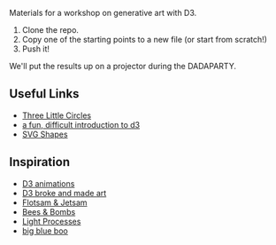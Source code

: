 Materials for a workshop on generative art with D3.

1. Clone the repo.
2. Copy one of the starting points to a new file (or start from scratch!)
3. Push it!

We'll put the results up on a projector during the DADAPARTY.

## Useful Links

* [Three Little Circles](http://bost.ocks.org/mike/circles/)
* [a fun, difficult introduction to d3](http://www.macwright.org/presentations/dcjq/)
* [SVG Shapes](https://github.com/mbostock/d3/wiki/SVG-Shapes)

## Inspiration

* [D3 animations](jfire.io/animations/)
* [D3 broke and made art](http://d3brokeandmadeart.tumblr.com/)
* [Flotsam & Jetsam](http://flotsam.sellingwaves.com/)
* [Bees & Bombs](http://beesandbombs.tumblr.com/)
* [Light Processes](http://lightprocesses.tumblr.com/)
* [big blue boo](http://bigblueboo.tumblr.com/)
